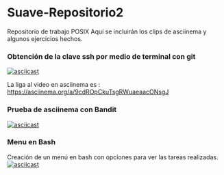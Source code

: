 # Suave-Repositorio2
Repositorio de trabajo POSIX
Aquí se incluirán los clips de asciinema y algunos ejercicios hechos.
### Obtención de la clave ssh por medio de terminal con git
[![asciicast](https://asciinema.org/a/9cdROpCkuTsgRWuaeaacONsgJ.svg)](https://asciinema.org/a/9cdROpCkuTsgRWuaeaacONsgJ)

La liga al video en asciinema es : https://asciinema.org/a/9cdROpCkuTsgRWuaeaacONsgJ

### Prueba de asciinema con Bandit
[![asciicast](https://asciinema.org/a/pcnWmKl5atqdYr9ZmzimBtWJE.svg)](https://asciinema.org/a/pcnWmKl5atqdYr9ZmzimBtWJE)

### Menu en Bash
Creación de un menú en bash con opciones para ver las tareas realizadas.
[![asciicast](https://asciinema.org/a/pvARAuDP25sP4bzxXVmdHtgDc.svg)](https://asciinema.org/a/pvARAuDP25sP4bzxXVmdHtgDc)
